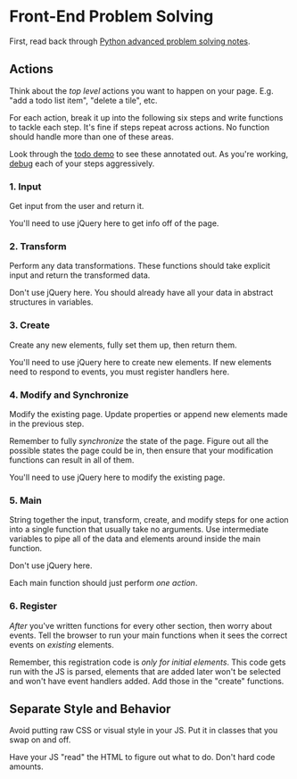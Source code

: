 # Front-End Problem Solving
First, read back through [Python advanced problem solving notes](adv_problem_solving.md).

## Actions
Think about the _top level_ actions you want to happen on your page.
E.g. "add a todo list item", "delete a tile", etc.

For each action, break it up into the following six steps and write functions to tackle each step.
It's fine if steps repeat across actions.
No function should handle more than one of these areas.

Look through the [todo demo](../demos/todo.md) to see these annotated out.
As you're working, [debug](js_debugging.md) each of your steps aggressively.

### 1. Input
Get input from the user and return it.

You'll need to use jQuery here to get info off of the page.

### 2. Transform
Perform any data transformations.
These functions should take explicit input and return the transformed data.

Don't use jQuery here.
You should already have all your data in abstract structures in variables.

### 3. Create
Create any new elements, fully set them up, then return them.

You'll need to use jQuery here to create new elements.
If new elements need to respond to events, you must register handlers here.

### 4. Modify and Synchronize
Modify the existing page.
Update properties or append new elements made in the previous step.

Remember to fully _synchronize_ the state of the page.
Figure out all the possible states the page could be in, then ensure that your modification functions can result in all of them.

You'll need to use jQuery here to modify the existing page.

### 5. Main
String together the input, transform, create, and modify steps for one action into a single function that usually take no arguments.
Use intermediate variables to pipe all of the data and elements around inside the main function.

Don't use jQuery here.

Each main function should just perform _one action_.

### 6. Register
_After_ you've written functions for every other section, then worry about events.
Tell the browser to run your main functions when it sees the correct events on _existing_ elements.

Remember, this registration code is _only for initial elements_.
This code gets run with the JS is parsed, elements that are added later won't be selected and won't have event handlers added.
Add those in the "create" functions.

## Separate Style and Behavior
Avoid putting raw CSS or visual style in your JS.
Put it in classes that you swap on and off.

Have your JS "read" the HTML to figure out what to do.
Don't hard code amounts.
